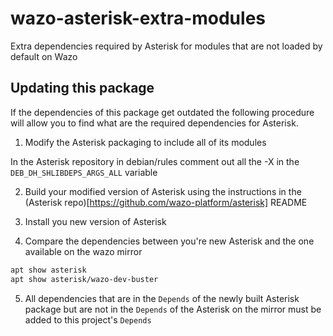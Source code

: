 # wazo-asterisk-extra-modules
Extra dependencies required by Asterisk for modules that are not loaded by default on Wazo


## Updating this package

If the dependencies of this package get outdated the following procedure will allow you to
find what are the required dependencies for Asterisk.

1. Modify the Asterisk packaging to include all of its modules

  In the Asterisk repository in debian/rules comment out all the -X in the
  `DEB_DH_SHLIBDEPS_ARGS_ALL` variable

2. Build your modified version of Asterisk using the instructions in the
   (Asterisk repo)[https://github.com/wazo-platform/asterisk] README

3. Install you new version of Asterisk

4. Compare the dependencies between you're new Asterisk and the one available on the wazo mirror

```sh
apt show asterisk
apt show asterisk/wazo-dev-buster
```

5. All dependencies that are in the `Depends` of the newly built Asterisk package but are
   not in the `Depends` of the Asterisk on the mirror must be added to this project's `Depends`
